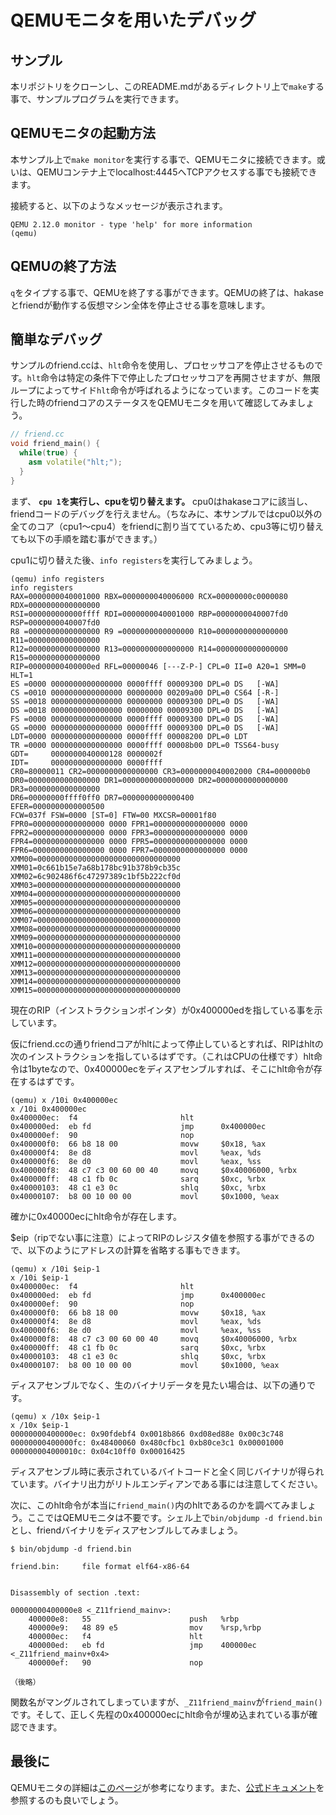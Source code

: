 
# QEMUモニタを用いたデバッグ

## サンプル
本リポジトリをクローンし、このREADME.mdがあるディレクトリ上で`make`する事で、サンプルプログラムを実行できます。

## QEMUモニタの起動方法
本サンプル上で`make monitor`を実行する事で、QEMUモニタに接続できます。或いは、QEMUコンテナ上でlocalhost:4445へTCPアクセスする事でも接続できます。

接続すると、以下のようなメッセージが表示されます。
```
QEMU 2.12.0 monitor - type 'help' for more information
(qemu) 
```

## QEMUの終了方法
`q`をタイプする事で、QEMUを終了する事ができます。QEMUの終了は、hakaseとfriendが動作する仮想マシン全体を停止させる事を意味します。

## 簡単なデバッグ

サンプルのfriend.ccは、`hlt`命令を使用し、プロセッサコアを停止させるものです。`hlt`命令は特定の条件下で停止したプロセッサコアを再開させますが、無限ループによってサイド`hlt`命令が呼ばれるようになっています。このコードを実行した時のfriendコアのステータスをQEMUモニタを用いて確認してみましょう。

```cc
// friend.cc
void friend_main() {
  while(true) {
    asm volatile("hlt;");
  }
}
```

まず、 **`cpu 1`を実行し、cpuを切り替えます。** cpu0はhakaseコアに該当し、friendコードのデバッグを行えません。（ちなみに、本サンプルではcpu0以外の全てのコア（cpu1〜cpu4）をfriendに割り当てているため、cpu3等に切り替えても以下の手順を踏む事ができます。）

cpu1に切り替えた後、`info registers`を実行してみましょう。

```
(qemu) info registers
info registers
RAX=0000000040001000 RBX=0000000040006000 RCX=00000000c0000080 RDX=0000000000000000
RSI=000000000000ffff RDI=0000000040001000 RBP=0000000040007fd0 RSP=0000000040007fd0
R8 =0000000000000000 R9 =0000000000000000 R10=0000000000000000 R11=0000000000000000
R12=0000000000000000 R13=0000000000000000 R14=0000000000000000 R15=0000000000000000
RIP=00000000400000ed RFL=00000046 [---Z-P-] CPL=0 II=0 A20=1 SMM=0 HLT=1
ES =0000 0000000000000000 0000ffff 00009300 DPL=0 DS   [-WA]
CS =0010 0000000000000000 00000000 00209a00 DPL=0 CS64 [-R-]
SS =0018 0000000000000000 00000000 00009300 DPL=0 DS   [-WA]
DS =0018 0000000000000000 00000000 00009300 DPL=0 DS   [-WA]
FS =0000 0000000000000000 0000ffff 00009300 DPL=0 DS   [-WA]
GS =0000 0000000000000000 0000ffff 00009300 DPL=0 DS   [-WA]
LDT=0000 0000000000000000 0000ffff 00008200 DPL=0 LDT
TR =0000 0000000000000000 0000ffff 00008b00 DPL=0 TSS64-busy
GDT=     0000000040000128 0000002f
IDT=     0000000000000000 0000ffff
CR0=80000011 CR2=0000000000000000 CR3=0000000040002000 CR4=000000b0
DR0=0000000000000000 DR1=0000000000000000 DR2=0000000000000000 DR3=0000000000000000 
DR6=00000000ffff0ff0 DR7=0000000000000400
EFER=0000000000000500
FCW=037f FSW=0000 [ST=0] FTW=00 MXCSR=00001f80
FPR0=0000000000000000 0000 FPR1=0000000000000000 0000
FPR2=0000000000000000 0000 FPR3=0000000000000000 0000
FPR4=0000000000000000 0000 FPR5=0000000000000000 0000
FPR6=0000000000000000 0000 FPR7=0000000000000000 0000
XMM00=00000000000000000000000000000000 XMM01=0c661b15e7a68b178bc91b378b9cb35c
XMM02=6c902486f6c47297389c1bf5b222cf0d XMM03=00000000000000000000000000000000
XMM04=00000000000000000000000000000000 XMM05=00000000000000000000000000000000
XMM06=00000000000000000000000000000000 XMM07=00000000000000000000000000000000
XMM08=00000000000000000000000000000000 XMM09=00000000000000000000000000000000
XMM10=00000000000000000000000000000000 XMM11=00000000000000000000000000000000
XMM12=00000000000000000000000000000000 XMM13=00000000000000000000000000000000
XMM14=00000000000000000000000000000000 XMM15=00000000000000000000000000000000
```

現在のRIP（インストラクションポインタ）が0x400000edを指している事を示しています。

仮にfriend.ccの通りfriendコアがhltによって停止しているとすれば、RIPはhltの次のインストラクションを指しているはずです。（これはCPUの仕様です）hlt命令は1byteなので、0x400000ecをディスアセンブルすれば、そこにhlt命令が存在するはずです。

```
(qemu) x /10i 0x400000ec
x /10i 0x400000ec
0x400000ec:  f4                       hlt      
0x400000ed:  eb fd                    jmp      0x400000ec
0x400000ef:  90                       nop      
0x400000f0:  66 b8 18 00              movw     $0x18, %ax
0x400000f4:  8e d8                    movl     %eax, %ds
0x400000f6:  8e d0                    movl     %eax, %ss
0x400000f8:  48 c7 c3 00 60 00 40     movq     $0x40006000, %rbx
0x400000ff:  48 c1 fb 0c              sarq     $0xc, %rbx
0x40000103:  48 c1 e3 0c              shlq     $0xc, %rbx
0x40000107:  b8 00 10 00 00           movl     $0x1000, %eax
```

確かに0x40000ecにhlt命令が存在します。

$eip（ripでない事に注意）によってRIPのレジスタ値を参照する事ができるので、以下のようにアドレスの計算を省略する事もできます。

```
(qemu) x /10i $eip-1
x /10i $eip-1
0x400000ec:  f4                       hlt      
0x400000ed:  eb fd                    jmp      0x400000ec
0x400000ef:  90                       nop      
0x400000f0:  66 b8 18 00              movw     $0x18, %ax
0x400000f4:  8e d8                    movl     %eax, %ds
0x400000f6:  8e d0                    movl     %eax, %ss
0x400000f8:  48 c7 c3 00 60 00 40     movq     $0x40006000, %rbx
0x400000ff:  48 c1 fb 0c              sarq     $0xc, %rbx
0x40000103:  48 c1 e3 0c              shlq     $0xc, %rbx
0x40000107:  b8 00 10 00 00           movl     $0x1000, %eax
```

ディスアセンブルでなく、生のバイナリデータを見たい場合は、以下の通りです。

```
(qemu) x /10x $eip-1
x /10x $eip-1
00000000400000ec: 0x90fdebf4 0x0018b866 0xd08ed88e 0x00c3c748
00000000400000fc: 0x48400060 0x480cfbc1 0xb80ce3c1 0x00001000
000000004000010c: 0x04c10ff0 0x00016425
```

ディスアセンブル時に表示されているバイトコードと全く同じバイナリが得られています。バイナリ出力がリトルエンディアンである事には注意してください。

次に、このhlt命令が本当に`friend_main()`内のhltであるのかを調べてみましょう。ここではQEMUモニタは不要です。シェル上で`bin/objdump -d friend.bin`とし、friendバイナリをディスアセンブルしてみましょう。

```
$ bin/objdump -d friend.bin 

friend.bin:     file format elf64-x86-64


Disassembly of section .text:

00000000400000e8 <_Z11friend_mainv>:
    400000e8:	55                   	push   %rbp
    400000e9:	48 89 e5             	mov    %rsp,%rbp
    400000ec:	f4                   	hlt    
    400000ed:	eb fd                	jmp    400000ec <_Z11friend_mainv+0x4>
    400000ef:	90                   	nop

（後略）
```

関数名がマングルされてしまっていますが、`_Z11friend_mainv`が`friend_main()`です。そして、正しく先程の0x400000ecにhlt命令が埋め込まれている事が確認できます。

## 最後に
QEMUモニタの詳細は[このページ](https://en.wikibooks.org/wiki/QEMU/Monitor)が参考になります。また、[公式ドキュメント](https://en.wikibooks.org/wiki/QEMU/Monitor)を参照するのも良いでしょう。